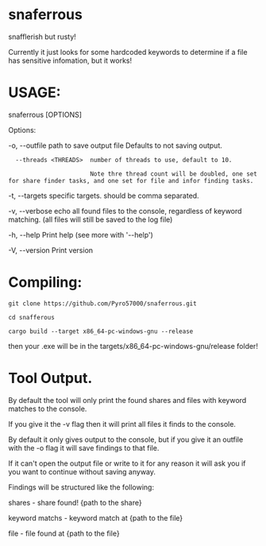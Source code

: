 # snaferrous

snafflerish but rusty!



Currently it just looks for some hardcoded keywords to determine if a file has sensitive infomation, but it works!



# USAGE:

snaferrous [OPTIONS]



Options:

  -o, --outfile <OUTFILE>  path to save output file Defaults to not saving output.

      --threads <THREADS>  number of threads to use, default to 10. 

                           Note thre thread count will be doubled, one set for share finder tasks, and one set for file and infor finding tasks.

  -t, --targets <TARGETS>  specific targets. should be comma separated.

  -v, --verbose            echo all found files to the console, regardless of keyword matching. (all files will still be saved to the log file)

  -h, --help               Print help (see more with '--help')

  -V, --version            Print version



# Compiling:

`git clone https://github.com/Pyro57000/snaferrous.git`

`cd snafferous`

`cargo build --target x86_64-pc-windows-gnu --release`

then your .exe will be in the targets/x86_64-pc-windows-gnu/release folder!



# Tool Output.

By default the tool will only print the found shares and files with keyword matches to the console.

If you give it the -v flag then it will print all files it finds to the console.

By default it only gives output to the console, but if you give it an outfile with the -o flag it will save findings to that file.

If it can't open the output file or write to it for any reason it will ask you if you want to continue without saving anyway.



Findings will be structured like the following:

shares - share found! {path to the share}

keyword matchs - keyword match at {path to the file}

file - file found at {path to the file}

